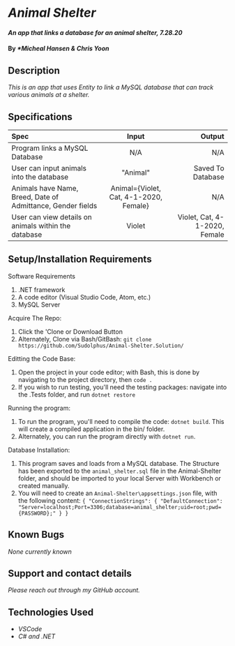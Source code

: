 # _Animal Shelter_

#### _An app that links a database for an animal shelter, 7.28.20_

#### By _**Micheal Hansen & Chris Yoon*_

## Description

_This is an app that uses Entity to link a MySQL database that can track various animals at a shelter._

## Specifications

| Spec | Input | Output |
| :--- | :---: | ---: |
|Program links a MySQL Database|N/A|N/A|
|User can input animals into the database| "Animal" |Saved To Database|
|Animals have Name, Breed, Date of Admittance, Gender fields| Animal={Violet, Cat, 4-1-2020, Female} | N/A|
|User can view details on animals within the database| Violet | Violet, Cat, 4-1-2020, Female|

## Setup/Installation Requirements

Software Requirements
1. .NET framework
2. A code editor (Visual Studio Code, Atom, etc.)
3. MySQL Server

Acquire The Repo:
1. Click the 'Clone or Download Button
2. Alternately, Clone via Bash/GitBash: `git clone https://github.com/Sudolphus/Animal-Shelter.Solution/`

Editting the Code Base:
1. Open the project in your code editor; with Bash, this is done by navigating to the project directory, then `code .`
2. If you wish to run testing, you'll need the testing packages: navigate into the .Tests folder, and run `dotnet restore`

Running the program:
1. To run the program, you'll need to compile the code: `dotnet build`. This will create a compiled application in the bin/ folder.
2. Alternately, you can run the program directly with `dotnet run`.

Database Installation:
1. This program saves and loads from a MySQL database. The Structure has been exported to the `animal_shelter.sql` file in the Animal-Shelter folder, and should be imported to your local Server with Workbench or created manually.
2. You will need to create an `Animal-Shelter\appsettings.json` file, with the following content:
 `{
  "ConnectionStrings": {
    "DefaultConnection": "Server=localhost;Port=3306;database=animal_shelter;uid=root;pwd={PASSWORD};"
  }
}`

## Known Bugs

_None currently known_

## Support and contact details

_Please reach out through my GitHub account._

## Technologies Used

* _VSCode_
* _C# and .NET_
